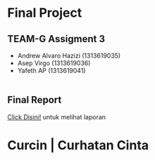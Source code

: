 <h1> Final Project </h1>

## TEAM-G Assigment 3
* Andrew Alvaro Hazizi (1313619035)
* Asep Virgo (1313619036)
* Yafeth AP (1313619041)
<br> <br>

## Final Report 
[Click Disini!](https://github.com/AlvaroBinAndrew/Assignment3-/blob/Final-Project/LaporanIMK_Final%20.pdf) untuk melihat laporan

# Curcin | Curhatan Cinta  

